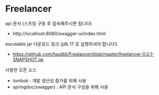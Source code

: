 # Freelancer

api 문서 (스프링 구동 후 접속해주시면 됩니다)
- http://localhost:8080/swagger-ui/index.html

excutable jar 다운로드 링크 (jdk 17 로 실행하셔야 합니다!)
- https://github.com/hautbli/Freelancer/blob/master/freelancer-0.0.1-SNAPSHOT.jar

사용한 오픈 소스
- lombok : 개발 생산성 증가를 위해 사용
- springdoc(swagger) : API 문서 구성을 위해 사용
